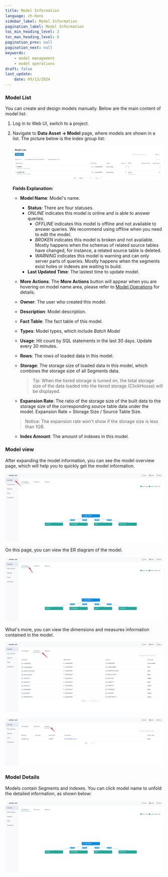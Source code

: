 ```yaml
---
title: Model Information
language: zh-Hans
sidebar_label: Model Information
pagination_label: Model Information
toc_min_heading_level: 2
toc_max_heading_level: 6
pagination_prev: null
pagination_next: null
keywords:
    - model management
    - model operations
draft: false
last_update:
    date: 09/13/2024
---
```



### Model List

 You can create and design models manually. Below are the main content of model list:

1. Log in to Web UI, switch to a project.

2. Navigate to **Data Asset -> Model** page, where models are shown in a list. The picture below is the index group list:

	![Model List](images/model_list.png)
	
	**Fields Explanation:**
	
	- **Model Name**: Model's name.
	
	  - **Status**: There are four statuses.
      - *ONLINE* indicates this model is online and is able to answer queries.
	    - *OFFLINE* indicates this model is offline and not available to answer queries. We recommend using offline when you need to edit the model. 
	    - *BROKEN* indicates this model is broken and not available. Mostly happens when the schemas of related source tables have changed, for instance, a related source table is deleted.
	    - *WARNING* indicates this model is warning and can only server parts of queries. Mostly happens when the segments exist holes or indexes are waiting to build.
	  - **Last Updated Time**: The lastest time to update model.
	
	- **More Actions**: The **More Actions** button will appear when you are hovering on model name area, please refer to [Model Operations](model_operation.md) for details.
	
	- **Owner**: The user who created this model.
	
	- **Description**: Model description.

	- **Fact Table**: The fact table of this model.
	
	- **Types**: Model types, which include *Batch Model*
	
	- **Usage**: Hit count by SQL statements in the last 30 days. Update every 30 minutes.

	- **Rows**:  The rows of loaded data in this model.
	
	- **Storage**: The storage size of loaded data in this model, which combines the storage size of all Segments data.
	
	  > Tip: When the tiered storage is turned on, the total storage size of the data loaded into the tiered storage (ClickHouse) will be displayed.
	
	- **Expansion Rate**: The ratio of the storage size of the built data to the storage size of the corresponding source table data under the model. Expansion Rate = Storage Size / Source Table Size.
	      
	  
	> Notice: The expansion rate won't show if the storage size is less than 1GB.
	
	- **Index Amount**: The amount of indexes in this model.

### Model view

After expanding the model information, you can see the model overview page, which will help you to quickly get the model information.

![Model Overview](images/unfold_model.png)

On this page, you can view the ER diagram of the model.

![View ER Diagram](images/er.png)

What's more, you can view the dimensions and measures information contained in the model.

![View Dimensions Information](images/dimensions.png)

![View Measures Information](images/measures.png)


### Model Details

Models contain Segments and indexes. You can click model name to unfold the detailed information, as shown below:

![Details](images/modellist_more_info.png)


